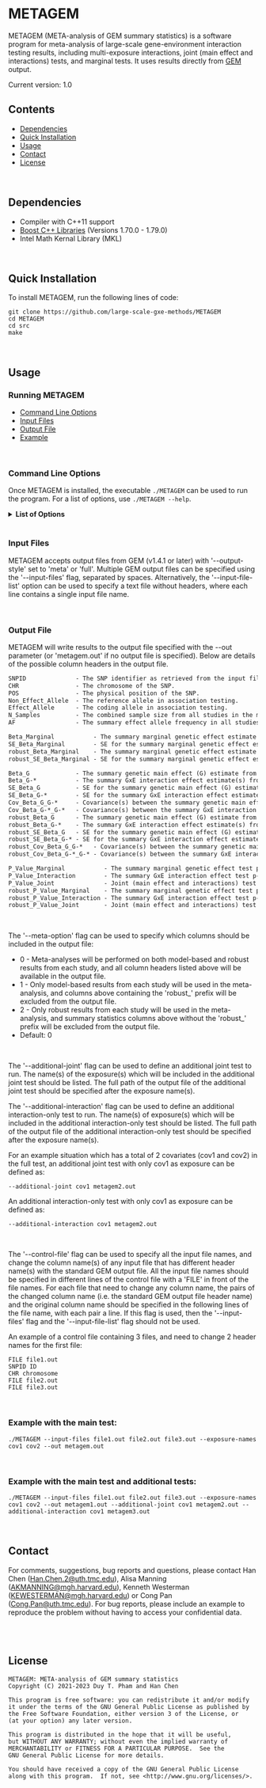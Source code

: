 # METAGEM


METAGEM (META-analysis of GEM summary statistics) is a software program for meta-analysis of large-scale gene-environment interaction testing results, including multi-exposure interactions, joint (main effect and interactions) tests, and marginal tests. It uses results directly from [GEM](https://github.com/large-scale-gxe-methods/GEM) output.


Current version: 1.0

## Contents 
- [Dependencies](#dependencies)
- [Quick Installation](#quick-installation)
- [Usage](#usage)
- [Contact](#contact)
- [License](#license)

<br />  

## Dependencies

- Compiler with C++11 support
- [Boost C++ Libraries](https://www.boost.org/) (Versions 1.70.0 - 1.79.0)
- Intel Math Kernal Library (MKL)

<br />

## Quick Installation

To install METAGEM, run the following lines of code:
 ```
git clone https://github.com/large-scale-gxe-methods/METAGEM
cd METAGEM
cd src
make
 ```
 
<br />

## Usage

### Running METAGEM

- [Command Line Options](#command-line-options)
- [Input Files](#input-files)
- [Output File](#output-file)
- [Example](#example)

<br />

### Command Line Options

Once METAGEM is installed, the executable ```./METAGEM``` can be used to run the program.
For a list of options, use ```./METAGEM --help```.

<details>
     <summary> <b>List of Options</b> </summary>

```
General Options:

   --help 
     Prints available options and exits.


Input/Output File Options:

   --input-files         
     Output files from GEM 'meta' or 'full' option separated by space. At least two files are required.
     
   --input-file-list     
     A no header text file containing a single file name per line. This file should contain at least two file names.
     
   --exposure-names
     The names of the exposure(s) to be included in the meta-analysis.
     
   --out                 
     Full path and extension to where METAGEM output results.
     Default: metagem.out
   
   --meta-option         
     Integer value indicating which summary statistics should be used for meta-analysis.
                        
     0: Both model-based and robust summary statistics.                      
     1: model-based summary statistics.                       
     2: robust summary statistics.                       
     Default: 0

   --additional-joint
     The exposure name(s) and the full path of the output file for one additional joint test.

   --additional-interaction
     The exposure name(s) and the full path of the output file for one additional interaction-only test.

   --control-file
     A no header text file containing file names in seperate lines with a 'FILE' in front of the file name in each line, and containing both of the changed column name(s) and the original column name(s) following the line(s) of the file name(s) which need to do column name changing. This file should contain at least two file names.
```
</details>

<br /> 

### Input Files

METAGEM accepts output files from GEM (v1.4.1 or later) with '--output-style' set to 'meta' or 'full'. Multiple GEM output files can be specified using the '--input-files' flag, separated by spaces. Alternatively, the '--input-file-list' option can be used to specify a text file without headers, where each line contains a single input file name.

<br />

### Output File

METAGEM will write results to the output file specified with the --out parameter (or 'metagem.out' if no output file is specified).
Below are details of the possible column headers in the output file.

```diff 
SNPID              - The SNP identifier as retrieved from the input files.
CHR                - The chromosome of the SNP.
POS                - The physical position of the SNP. 
Non_Effect_Allele  - The reference allele in association testing.  
Effect_Allele      - The coding allele in association testing.  
N_Samples          - The combined sample size from all studies in the meta-analysis.
AF                 - The summary effect allele frequency in all studies combined in the meta-analysis.  

Beta_Marginal           - The summary marginal genetic effect estimate (i.e., from a model with no interaction terms) from univariate meta-analysis using model-based results from each study.
SE_Beta_Marginal        - SE for the summary marginal genetic effect estimate from univariate meta-analysis using model-based results from each study.  
robust_Beta_Marginal    - The summary marginal genetic effect estimate (i.e., from a model with no interaction terms) from univariate meta-analysis using robust results from each study.
robust_SE_Beta_Marginal - SE for the summary marginal genetic effect estimate from univariate meta-analysis using robust results from each study.

Beta_G             - The summary genetic main effect (G) estimate from joint (main effect and interactions) meta-analysis using model-based results from each study.
Beta_G-*           - The summary GxE interaction effect estimate(s) from joint (main effect and interactions) meta-analysis using model-based results from each study.
SE_Beta_G          - SE for the summary genetic main effect (G) estimate from joint meta-analysis using model-based results from each study.  
SE_Beta_G-*        - SE for the summary GxE interaction effect estimate(s) from joint meta-analysis using model-based results from each study.
Cov_Beta_G_G-*     - Covariance(s) between the summary genetic main effect (G) estimate and the summary GxE interaction effect estimate(s) from joint meta-analysis using model-based results from each study.  
Cov_Beta_G-*_G-*   - Covariance(s) between the summary GxE interaction effect estimate(s) from joint meta-analysis using model-based results from each study.
robust_Beta_G      - The summary genetic main effect (G) estimate from joint (main effect and interactions) meta-analysis using robust results from each study.
robust_Beta_G-*    - The summary GxE interaction effect estimate(s) from joint (main effect and interactions) meta-analysis using robust results from each study.
robust_SE_Beta_G   - SE for the summary genetic main effect (G) estimate from joint meta-analysis using robust results from each study.  
robust_SE_Beta_G-* - SE for the summary GxE interaction effect estimate(s) from joint meta-analysis using robust results from each study.
robust_Cov_Beta_G_G-*   - Covariance(s) between the summary genetic main effect (G) estimate and the summary GxE interaction effect estimate(s) from joint meta-analysis using robust results from each study.
robust_Cov_Beta_G-*_G-* - Covariance(s) between the summary GxE interaction effect estimate(s) from joint meta-analysis using robust results from each study.

P_Value_Marginal           - The summary marginal genetic effect test p-value from univariate meta-analysis using model-based results from each study.
P_Value_Interaction        - The summary GxE interaction effect test p-value (K degrees of freedom test) from joint (main effect and interactions) meta-analysis using model-based results from each study. (K is the number of GxE interaction terms)
P_Value_Joint              - Joint (main effect and interactions) test p-value (K+1 degrees of freedom test) from joint meta-analysis using model-based results from each study.
robust_P_Value_Marginal    - The summary marginal genetic effect test p-value from univariate meta-analysis using robust results from each study.
robust_P_Value_Interaction - The summary GxE interaction effect test p-value (K degrees of freedom test) from joint (main effect and interactions) meta-analysis using robust results from each study. (K is the number of GxE interaction terms)
robust_P_Value_Joint       - Joint (main effect and interactions) test p-value (K+1 degrees of freedom test) from joint meta-analysis using robust results from each study.
```

<br />

The '--meta-option' flag can be used to specify which columns should be included in the output file:

* 0 - Meta-analyses will be performed on both model-based and robust results from each study, and all column headers listed above will be available in the output file.
* 1 - Only model-based results from each study will be used in the meta-analysis, and columns above containing the 'robust_' prefix will be excluded from the output file.
* 2 - Only robust results from each study will be used in the meta-analysis, and summary statistics columns above without the 'robust_' prefix will be excluded from the output file.
* Default: 0 
 
<br />

The '--additional-joint' flag can be used to define an additional joint test to run. The name(s) of the exposure(s) which will be included in the additional joint test should be listed. The full path of the output file of the additional joint test should be specified after the exposure name(s).

The '--additional-interaction' flag can be used to define an additional interaction-only test to run. The name(s) of exposure(s) which will be included in the additional interaction-only test should be listed. The full path of the output file of the additional interaction-only test should be specified after the exposure name(s).

For an example situation which has a total of 2 covariates (cov1 and cov2) in the full test, an additional joint test with only cov1 as exposure can be defined as:
```unix
--additional-joint cov1 metagem2.out
```
An additional interaction-only test with only cov1 as exposure can be defined as:
```unix
--additional-interaction cov1 metagem2.out
```

<br />

The '--control-file' flag can be used to specify all the input file names, and change the column name(s) of any input file that has different header name(s) with the standard GEM output file. All the input file names should be specified in different lines of the control file with a 'FILE' in front of the file names. For each file that need to change any column name, the pairs of the changed column name (i.e. the standard GEM output file header name) and the original column name should be specified in the following lines of the file name, with each pair a line. If this flag is used, then the '--input-files' flag and the '--input-file-list' flag should not be used.  

An example of a control file containing 3 files, and need to change 2 header names for the first file:
```unix
FILE file1.out
SNPID ID
CHR chromosome
FILE file2.out
FILE file3.out
```

<br />

### Example with the main test:
```unix
./METAGEM --input-files file1.out file2.out file3.out --exposure-names cov1 cov2 --out metagem.out
```
<br />

### Example with the main test and additional tests:
```unix
./METAGEM --input-files file1.out file2.out file3.out --exposure-names cov1 cov2 --out metagem1.out --additional-joint cov1 metagem2.out --additional-interaction cov1 metagem3.out
```
<br />


## Contact 
For comments, suggestions, bug reports and questions, please contact Han Chen (Han.Chen.2@uth.tmc.edu), Alisa Manning (AKMANNING@mgh.harvard.edu), Kenneth Westerman (KEWESTERMAN@mgh.harvard.edu) or Cong Pan (Cong.Pan@uth.tmc.edu). For bug reports, please include an example to reproduce the problem without having to access your confidential data.

<br />
<br />

## License 

 ```
 METAGEM: META-analysis of GEM summary statistics
 Copyright (C) 2021-2023 Duy T. Pham and Han Chen
 
 This program is free software: you can redistribute it and/or modify
 it under the terms of the GNU General Public License as published by
 the Free Software Foundation, either version 3 of the License, or
 (at your option) any later version.

 This program is distributed in the hope that it will be useful,
 but WITHOUT ANY WARRANTY; without even the implied warranty of
 MERCHANTABILITY or FITNESS FOR A PARTICULAR PURPOSE.  See the
 GNU General Public License for more details.

 You should have received a copy of the GNU General Public License
 along with this program.  If not, see <http://www.gnu.org/licenses/>.
 ```
